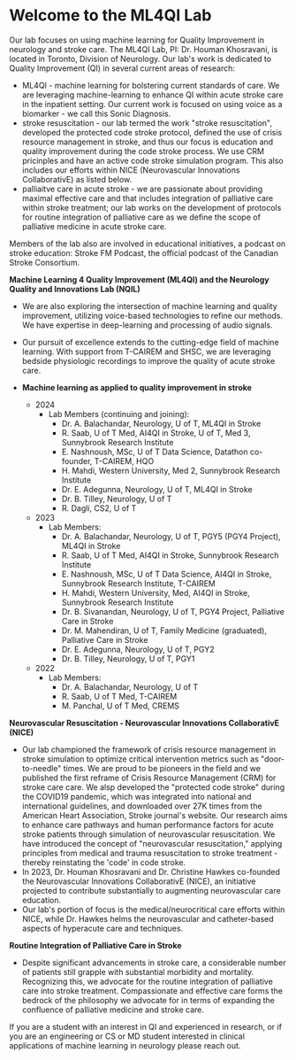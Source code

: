 # Welcome to the ML4QI Lab
Our lab focuses on using machine learning for Quality Improvement in neurology and stroke care. The ML4QI Lab, PI: Dr. Houman Khosravani, is located in Toronto, Division of Neurology. Our lab's work is dedicated to Quality Improvement (QI) in several current areas of research:

* ML4QI - machine learning for bolstering current standards of care. We are leveraging machine-learning to enhance QI within acute stroke care in the inpatient setting. Our current work is focused on using voice as a biomarker - we call this Sonic Diagnosis.
* stroke resuscitation - our lab termed the work "stroke resuscitation", developed the protected code stroke protocol, defined the use of crisis resource management in stroke, and thus our focus is education and quality improvement during the code stroke process. We use CRM pricinples and have an active code stroke simulation program. This also includes our efforts within NICE (Neurovascular Innovations CollaborativE) as listed below.
* palliaitve care in acute stroke - we are passionate about providing maximal effective care and that includes integration of palliative care within stroke treatment; our lab works on the development of protocols for routine integration of palliative care as we define the scope of palliative medicine in acute stroke care.

Members of the lab also are involved in educational initiatives, a podcast on stroke education: Stroke FM Podcast, the official podcast of the Canadian Stroke Consortium.

**Machine Learning 4 Quality Improvement (ML4QI) and the Neurology Quality and Innovations Lab (NQIL)**
* We are also exploring the intersection of machine learning and quality improvement, utilizing voice-based technologies to refine our methods. We have expertise in deep-learning and processing of audio signals.
* Our pursuit of excellence extends to the cutting-edge field of machine learning. With support from T-CAIREM and SHSC, we are leveraging bedside physiologic recordings to improve the quality of acute stroke care.

* **Machine learning as applied to quality improvement in stroke**
    * 2024
        * Lab Members (continuing and joining):
            * Dr. A. Balachandar, Neurology, U of T, ML4QI in Stroke
            * R. Saab, U of T Med, AI4QI in Stroke, U of T, Med 3, Sunnybrook Research Institute
            * E. Nashnoush, MSc, U of T Data Science, Datathon co-founder, T-CAIREM, HQO
            * H. Mahdi, Western University, Med 2, Sunnybrook Research Institute            
            * Dr. E. Adegunna, Neurology, U of T, ML4QI in Stroke
            * Dr. B. Tilley, Neurology, U of T
            * R. Dagli, CS2, U of T
    * 2023
        * Lab Members:
            * Dr. A. Balachandar, Neurology, U of T, PGY5 (PGY4 Project), ML4QI in Stroke
            * R. Saab, U of T Med, AI4QI in Stroke, Sunnybrook Research Institute
            * E. Nashnoush, MSc, U of T Data Science, AI4QI in Stroke, Sunnybrook Research Institute, T-CAIREM
            * H. Mahdi, Western University, Med, AI4QI in Stroke, Sunnybrook Research Institute
            * Dr. B. Sivanandan, Neurology, U of T, PGY4 Project, Palliative Care in Stroke
            * Dr. M. Mahendiran, U of T, Family Medicine (graduated), Palliative Care in Stroke
            * Dr. E. Adegunna, Neurology, U of T, PGY2
            * Dr. B. Tilley, Neurology, U of T, PGY1 
    * 2022
        * Lab Members:
            * Dr. A. Balachandar, Neurology, U of T
            * R. Saab, U of T Med, T-CAIREM
            * M. Panchal, U of T Med, CREMS

**Neurovascular Resuscitation - Neurovascular Innovations CollaborativE (NICE)**
* Our lab championed the framework of crisis resource management in stroke simulation to optimize critical intervention metrics such as "door-to-needle" times. We are proud to be pioneers in the field and we published the first reframe of Crisis Resource Management (CRM) for stroke care care. We alsp developed the "protected code stroke" during the COVID19 pandemic, which was integrated into national and international guidelines, and downloaded over 27K times from the American Heart Association, Stroke journal's website. Our research aims to enhance care pathways and human performance factors for acute stroke patients through simulation of neurovascular resuscitation. We have introduced the concept of "neurovascular resuscitation," applying principles from medical and trauma resuscitation to stroke treatment - thereby reinstating the 'code' in code stroke.
* In 2023, Dr. Houman Khosravani and Dr. Christine Hawkes co-founded the Neurovascular Innovations CollaborativE (NICE), an initiative projected to contribute substantially to augmenting neurovascular care education.
* Our lab's portion of focus is the medical/neurocritical care efforts within NICE, while Dr. Hawkes helms the neurovascular and catheter-based aspects of hyperacute care and techniques.

**Routine Integration of Palliative Care in Stroke**
* Despite significant advancements in stroke care, a considerable number of patients still grapple with substantial morbidity and mortality. Recognizing this, we advocate for the routine integration of palliative care into stroke treatment. Compassionate and effective care forms the bedrock of the philosophy we advocate for in terms of expanding the confluence of palliative medicine and stroke care.

If you are a student with an interest in QI and experienced in research, or if you are an engineering or CS or MD student interested in clinical applications of machine learning in neurology please reach out.
